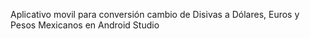 Aplicativo movil para conversión cambio de Disivas a Dólares, Euros y Pesos Mexicanos en Android Studio
